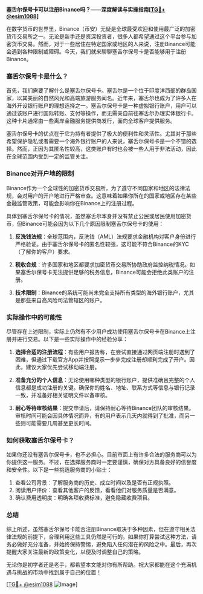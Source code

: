 **塞舌尔保号卡可以注册Binance吗？——深度解读与实操指南[[TG💪+ @esim1088](https://t.me/s/esim1088)]**

在数字货币的世界里，Binance（币安）无疑是全球最受欢迎和使用最广泛的加密货币交易所之一。无论是新手还是资深投资者，很多人都希望通过这个平台参与加密货币交易。然而，对于一些居住在特定国家或地区的人来说，注册Binance可能会遇到各种限制或障碍。今天，我们就来聊聊塞舌尔保号卡是否能够用于注册Binance。

### 塞舌尔保号卡是什么？

首先，我们需要了解什么是塞舌尔保号卡。塞舌尔是一个位于印度洋西部的群岛国家，以其美丽的自然风光和高端旅游服务闻名。近年来，塞舌尔也成为了许多人在海外开设银行账户的理想选择之一。塞舌尔保号卡是一种虚拟银行账户，用户可以通过该账户进行国际转账、支付等操作，而无需亲自前往塞舌尔办理实体银行卡。这种卡片通常由一些离岸金融服务提供商发行，面向全球客户提供服务。

塞舌尔保号卡的优点在于它为持有者提供了极大的便利性和灵活性。尤其对于那些希望保护隐私或者需要一个海外银行账户的人来说，塞舌尔保号卡是一个不错的选择。然而，正因为其匿名性较高，这类账户有时也会被一些人用于非法活动，因此在全球范围内受到一定的监管关注。

### Binance对开户地的限制

Binance作为一个全球性的加密货币交易所，为了遵守不同国家和地区的法律法规，会对用户的开户地进行严格审查。这意味着如果你所在的国家或地区存在某些金融监管政策，可能会影响你在Binance上的注册过程。

具体到塞舌尔保号卡的情况，虽然塞舌尔本身并没有禁止公民或居民使用加密货币，但Binance可能会因为以下几个原因限制塞舌尔保号卡的使用：

1. **反洗钱法规**：全球范围内，反洗钱（AML）法规要求金融机构对客户身份进行严格验证。由于塞舌尔保号卡的匿名性较强，这可能不符合Binance的KYC（了解你的客户）要求。
   
2. **税收合规**：许多国家和地区都要求加密货币交易所协助政府监控纳税情况。如果塞舌尔保号卡无法提供足够的税务信息，Binance可能会拒绝此类账户的注册。

3. **技术限制**：Binance的系统可能尚未完全支持所有类型的海外银行账户，尤其是那些来自高风险司法管辖区的账户。

### 实际操作中的可能性

尽管存在上述限制，实际上仍然有不少用户成功使用塞舌尔保号卡在Binance上注册并进行交易。以下是一些实际操作中的经验分享：

1. **选择合适的注册流程**：有些用户报告称，在尝试直接通过网页端注册时遇到了困难，但通过下载官方App并按照提示一步步完成注册却顺利完成了开户。因此，建议大家优先尝试移动端注册。

2. **准备充分的个人信息**：无论使用哪种类型的银行账户，提供准确且完整的个人信息都是成功注册的关键。确保你的姓名、地址、联系方式等信息与银行记录一致，并准备好相关证明文件以备审核。

3. **耐心等待审核结果**：提交申请后，请保持耐心等待Binance团队的审核结果。审核时间可能会因具体情况而异，有的用户表示几天内就得到了批准，而另一些则可能需要几周甚至更长时间。

### 如何获取塞舌尔保号卡？

如果你还没有塞舌尔保号卡，也不必担心。目前市面上有许多合法的服务商可以为你提供这一服务。不过，在选择服务商时一定要谨慎，确保对方具备良好的信誉度和安全性。以下是一些挑选服务商的小贴士：

1. 查看公司背景：了解服务商的历史、成立时间以及是否有正规执照。
2. 阅读用户评价：查看其他客户的反馈，看看他们对服务质量是否满意。
3. 确认费用透明度：明确各项收费标准，避免隐藏收费项目。

### 总结

综上所述，虽然塞舌尔保号卡能否注册Binance取决于多种因素，但在遵守相关法律法规的前提下，合理利用这些工具仍然是可行的。如果你打算尝试这种方法，请务必做好充分准备，并始终保持警惕，避免陷入任何潜在的风险之中。最后，再次提醒大家关注最新的政策变化，以便及时调整自己的策略。

无论你是初学者还是老手，都希望本文能对你有所帮助。祝大家都能在这个充满机遇与挑战的市场中找到属于自己的位置！

[[TG💪+ @esim1088](https://t.me/s/esim1088) ![Image](https://i.postimg.cc/4NQfJmqS/Snipaste-2025-05-13-00-14-12.png)]